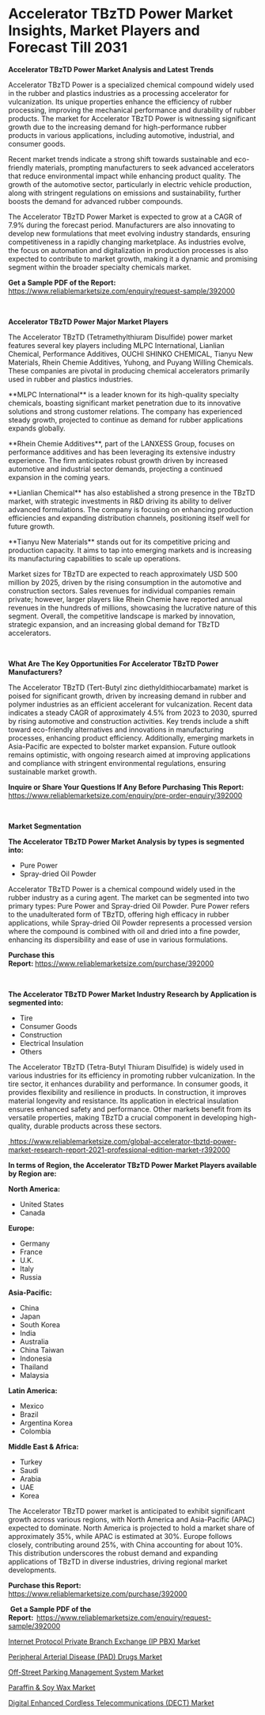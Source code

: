 <p><h1>Accelerator TBzTD Power Market Insights, Market Players and Forecast Till 2031</h1></p><p><strong>Accelerator TBzTD Power Market Analysis and Latest Trends</strong></p>
<p><p>Accelerator TBzTD Power is a specialized chemical compound widely used in the rubber and plastics industries as a processing accelerator for vulcanization. Its unique properties enhance the efficiency of rubber processing, improving the mechanical performance and durability of rubber products. The market for Accelerator TBzTD Power is witnessing significant growth due to the increasing demand for high-performance rubber products in various applications, including automotive, industrial, and consumer goods.</p><p>Recent market trends indicate a strong shift towards sustainable and eco-friendly materials, prompting manufacturers to seek advanced accelerators that reduce environmental impact while enhancing product quality. The growth of the automotive sector, particularly in electric vehicle production, along with stringent regulations on emissions and sustainability, further boosts the demand for advanced rubber compounds.</p><p>The Accelerator TBzTD Power Market is expected to grow at a CAGR of 7.9% during the forecast period. Manufacturers are also innovating to develop new formulations that meet evolving industry standards, ensuring competitiveness in a rapidly changing marketplace. As industries evolve, the focus on automation and digitalization in production processes is also expected to contribute to market growth, making it a dynamic and promising segment within the broader specialty chemicals market.</p></p>
<p><strong>Get a Sample PDF of the Report:&nbsp;</strong> <a href="https://www.reliablemarketsize.com/enquiry/request-sample/392000?utm_campaign=1779&utm_medium=2&utm_source=Github&utm_content=ia&utm_term=26102024&utm_id=accelerator-tbztd-power">https://www.reliablemarketsize.com/enquiry/request-sample/392000</a></p>
<p>&nbsp;</p>
<p><strong>Accelerator TBzTD Power Major Market Players</strong></p>
<p><p>The Accelerator TBzTD (Tetramethylthiuram Disulfide) power market features several key players including MLPC International, Lianlian Chemical, Performance Additives, OUCHI SHINKO CHEMICAL, Tianyu New Materials, Rhein Chemie Additives, Yuhong, and Puyang Willing Chemicals. These companies are pivotal in producing chemical accelerators primarily used in rubber and plastics industries.</p><p>**MLPC International** is a leader known for its high-quality specialty chemicals, boasting significant market penetration due to its innovative solutions and strong customer relations. The company has experienced steady growth, projected to continue as demand for rubber applications expands globally.</p><p>**Rhein Chemie Additives**, part of the LANXESS Group, focuses on performance additives and has been leveraging its extensive industry experience. The firm anticipates robust growth driven by increased automotive and industrial sector demands, projecting a continued expansion in the coming years.</p><p>**Lianlian Chemical** has also established a strong presence in the TBzTD market, with strategic investments in R&D driving its ability to deliver advanced formulations. The company is focusing on enhancing production efficiencies and expanding distribution channels, positioning itself well for future growth.</p><p>**Tianyu New Materials** stands out for its competitive pricing and production capacity. It aims to tap into emerging markets and is increasing its manufacturing capabilities to scale up operations.</p><p>Market sizes for TBzTD are expected to reach approximately USD 500 million by 2025, driven by the rising consumption in the automotive and construction sectors. Sales revenues for individual companies remain private; however, larger players like Rhein Chemie have reported annual revenues in the hundreds of millions, showcasing the lucrative nature of this segment. Overall, the competitive landscape is marked by innovation, strategic expansion, and an increasing global demand for TBzTD accelerators.</p></p>
<p>&nbsp;</p>
<p><strong>What Are The Key Opportunities For Accelerator TBzTD Power Manufacturers?</strong></p>
<p><p>The Accelerator TBzTD (Tert-Butyl zinc diethyldithiocarbamate) market is poised for significant growth, driven by increasing demand in rubber and polymer industries as an efficient accelerant for vulcanization. Recent data indicates a steady CAGR of approximately 4.5% from 2023 to 2030, spurred by rising automotive and construction activities. Key trends include a shift toward eco-friendly alternatives and innovations in manufacturing processes, enhancing product efficiency. Additionally, emerging markets in Asia-Pacific are expected to bolster market expansion. Future outlook remains optimistic, with ongoing research aimed at improving applications and compliance with stringent environmental regulations, ensuring sustainable market growth.</p></p>
<p><strong>Inquire or Share Your Questions If Any Before Purchasing This Report:</strong> <a href="https://www.reliablemarketsize.com/enquiry/pre-order-enquiry/392000?utm_campaign=1779&utm_medium=2&utm_source=Github&utm_content=ia&utm_term=26102024&utm_id=accelerator-tbztd-power">https://www.reliablemarketsize.com/enquiry/pre-order-enquiry/392000</a></p>
<p>&nbsp;</p>
<p><strong>Market Segmentation</strong></p>
<p><strong>The Accelerator TBzTD Power Market Analysis by types is segmented into:</strong></p>
<p><ul><li>Pure Power</li><li>Spray-dried Oil Powder</li></ul></p>
<p><p>Accelerator TBzTD Power is a chemical compound widely used in the rubber industry as a curing agent. The market can be segmented into two primary types: Pure Power and Spray-dried Oil Powder. Pure Power refers to the unadulterated form of TBzTD, offering high efficacy in rubber applications, while Spray-dried Oil Powder represents a processed version where the compound is combined with oil and dried into a fine powder, enhancing its dispersibility and ease of use in various formulations.</p></p>
<p><strong>Purchase this Report:&nbsp;</strong><a href="https://www.reliablemarketsize.com/purchase/392000?utm_campaign=1779&utm_medium=2&utm_source=Github&utm_content=ia&utm_term=26102024&utm_id=accelerator-tbztd-power">https://www.reliablemarketsize.com/purchase/392000</a></p>
<p>&nbsp;</p>
<p><strong>The Accelerator TBzTD Power Market Industry Research by Application is segmented into:</strong></p>
<p><ul><li>Tire</li><li>Consumer Goods</li><li>Construction</li><li>Electrical Insulation</li><li>Others</li></ul></p>
<p><p>The Accelerator TBzTD (Tetra-Butyl Thiuram Disulfide) is widely used in various industries for its efficiency in promoting rubber vulcanization. In the tire sector, it enhances durability and performance. In consumer goods, it provides flexibility and resilience in products. In construction, it improves material longevity and resistance. Its application in electrical insulation ensures enhanced safety and performance. Other markets benefit from its versatile properties, making TBzTD a crucial component in developing high-quality, durable products across these sectors.</p></p>
<p><a href="https://www.reliablemarketsize.com/global-accelerator-tbztd-power-market-research-report-2021-professional-edition-market-r392000?utm_campaign=1779&utm_medium=2&utm_source=Github&utm_content=ia&utm_term=26102024&utm_id=accelerator-tbztd-power">&nbsp;https://www.reliablemarketsize.com/global-accelerator-tbztd-power-market-research-report-2021-professional-edition-market-r392000</a></p>
<p><strong>In terms of Region, the Accelerator TBzTD Power Market Players available by Region are:</strong></p>
<p>
    <p> <strong> North America: </strong>
        <ul>
            <li>United States</li>
            <li>Canada</li>
        </ul>
        </p> 
    <p> <strong> Europe: </strong>
        <ul>
            <li>Germany</li>
            <li>France</li>
            <li>U.K.</li>
            <li>Italy</li>
            <li>Russia</li>
        </ul>
        </p> 
    <p> <strong> Asia-Pacific: </strong>
        <ul>
            <li>China</li>
            <li>Japan</li>
            <li>South Korea</li>
            <li>India</li>
            <li>Australia</li>
            <li>China Taiwan</li>
            <li>Indonesia</li>
            <li>Thailand</li>
            <li>Malaysia</li>
        </ul>
        </p> 
    <p> <strong> Latin America: </strong>
        <ul>
            <li>Mexico</li>
            <li>Brazil</li>
            <li>Argentina Korea</li>
            <li>Colombia</li>
        </ul>
        </p> 
    <p> <strong> Middle East & Africa: </strong>
        <ul>
            <li>Turkey</li>
            <li>Saudi</li>
            <li>Arabia</li>
            <li>UAE</li>
            <li>Korea</li>
        </ul>
    </p>
    </p>
<p><p>The Accelerator TBzTD power market is anticipated to exhibit significant growth across various regions, with North America and Asia-Pacific (APAC) expected to dominate. North America is projected to hold a market share of approximately 35%, while APAC is estimated at 30%. Europe follows closely, contributing around 25%, with China accounting for about 10%. This distribution underscores the robust demand and expanding applications of TBzTD in diverse industries, driving regional market developments.</p></p>
<p><strong>Purchase this Report: </strong><a href="https://www.reliablemarketsize.com/purchase/392000?utm_campaign=1779&utm_medium=2&utm_source=Github&utm_content=ia&utm_term=26102024&utm_id=accelerator-tbztd-power">https://www.reliablemarketsize.com/purchase/392000</a></p>
<p>&nbsp;<strong>Get a Sample PDF of the Report:&nbsp;&nbsp;</strong><a href="https://www.reliablemarketsize.com/enquiry/request-sample/392000?utm_campaign=1779&utm_medium=2&utm_source=Github&utm_content=ia&utm_term=26102024&utm_id=accelerator-tbztd-power">https://www.reliablemarketsize.com/enquiry/request-sample/392000</a></p>
<p><strong></strong></p>
<p><p><a href="https://www.linkedin.com/pulse/internet-protocol-private-branch-exchange-ip-pbx-mosaic-piecing-netjf?utm_campaign=1779&utm_medium=2&utm_source=Github&utm_content=ia&utm_term=26102024&utm_id=accelerator-tbztd-power">Internet Protocol Private Branch Exchange (IP PBX) Market</a></p><p><a href="https://www.linkedin.com/pulse/peripheral-arterial-disease-pad-drugs-market-global-regional-analysis-wonne?utm_campaign=1779&utm_medium=2&utm_source=Github&utm_content=ia&utm_term=26102024&utm_id=accelerator-tbztd-power">Peripheral Arterial Disease (PAD) Drugs Market</a></p><p><a href="https://www.linkedin.com/pulse/in-depth-analysis-global-off-street-parking-management-bpyne?utm_campaign=1779&utm_medium=2&utm_source=Github&utm_content=ia&utm_term=26102024&utm_id=accelerator-tbztd-power">Off-Street Parking Management System Market</a></p><p><a href="https://github.com/SanjidaMahmud54/Market-Research-Report-List-1/blob/main/paraffin-soy-wax-market.md?utm_campaign=1779&utm_medium=2&utm_source=Github&utm_content=ia&utm_term=26102024&utm_id=accelerator-tbztd-power">Paraffin & Soy Wax Market</a></p><p><a href="https://www.linkedin.com/pulse/digital-enhanced-cordless-telecommunications-dect-market-grkde?utm_campaign=1779&utm_medium=2&utm_source=Github&utm_content=ia&utm_term=26102024&utm_id=accelerator-tbztd-power">Digital Enhanced Cordless Telecommunications (DECT) Market</a></p></p>